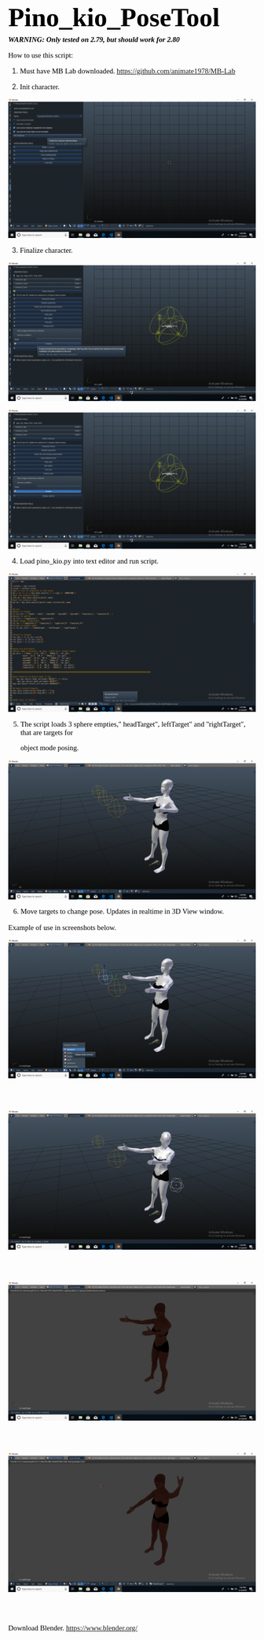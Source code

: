 <!DOCTYPE HTML PUBLIC "-//W3C//DTD HTML 4.0 Transitional//EN">

<HTML>

<HEAD>


</HEAD>

<BODY DIR="LTR">

<P ALIGN=LEFT STYLE="margin-bottom: 0.14in; line-height: 115%"><FONT COLOR="#000000"><FONT FACE="Calibri"><FONT SIZE=5 STYLE="font-size: 40pt"><B><SPAN STYLE="background: transparent">Pino_kio_PoseTool</SPAN></B></FONT></FONT></FONT></P>

<P ALIGN=LEFT STYLE="margin-bottom: 0.14in; font-weight: normal; line-height: 115%">
<FONT COLOR="#000000"><FONT FACE="Calibri"><FONT SIZE=2 STYLE="font-size: 11pt"><SPAN STYLE="background: transparent">

***WARNING: Only tested on 2.79, but should work for 2.80***</SPAN></FONT></FONT></FONT></P>

<P ALIGN=LEFT STYLE="margin-bottom: 0.14in; font-weight: normal; line-height: 115%">

<FONT COLOR="#000000"><FONT FACE="Calibri"><FONT SIZE=2 STYLE="font-size: 11pt"><SPAN STYLE="background: transparent">

How to use this script:</SPAN></FONT></FONT></FONT></P>

<P ALIGN=LEFT STYLE="margin-bottom: 0.14in; line-height: 115%"><FONT COLOR="#000000"><FONT FACE="Calibri"><FONT SIZE=2 STYLE="font-size: 11pt"><SPAN STYLE="font-weight: normal"><SPAN STYLE="background: transparent">

1) Must have MB Lab downloaded. </SPAN></SPAN></FONT></FONT></FONT><A HREF="https://github.com/animate1978/MB-Lab"><FONT COLOR="#0000ff"><FONT FACE="Calibri"><FONT SIZE=2 STYLE="font-size: 11pt"><U><SPAN STYLE="font-weight: normal"><SPAN STYLE="background: transparent">https://github.com/animate1978/MB-Lab</SPAN></SPAN></U></FONT></FONT></FONT></A></P>



<P ALIGN=LEFT STYLE="margin-bottom: 0.14in; font-weight: normal; line-height: 115%">

<FONT COLOR="#000000"><FONT FACE="Calibri"><FONT SIZE=2 STYLE="font-size: 11pt"><SPAN STYLE="background: transparent">

2) Init character.</SPAN></FONT></FONT></FONT></P>

<P ALIGN=LEFT STYLE="margin-bottom: 0.14in; line-height: 100%"><IMG SRC="Pino_Kio_Info_html_m28906848.gif" NAME="1" ALIGN=BOTTOM></P>

<P ALIGN=LEFT STYLE="margin-bottom: 0.14in; font-weight: normal; line-height: 100%">

<FONT COLOR="#000000"><FONT FACE="Calibri"><FONT SIZE=2 STYLE="font-size: 11pt"><SPAN STYLE="background: transparent">
 
3) Finalize character.</SPAN></FONT></FONT></FONT></P>

<P ALIGN=LEFT STYLE="margin-bottom: 0.14in; line-height: 100%"><IMG SRC="Pino_Kio_Info_html_m6cb0b67.gif" NAME="2" ALIGN=BOTTOM></P>

<P ALIGN=LEFT STYLE="margin-bottom: 0.14in; line-height: 100%"><IMG SRC="Pino_Kio_Info_html_m5d20f838.gif" NAME="3" ALIGN=BOTTOM></P>

<P ALIGN=LEFT STYLE="margin-bottom: 0.14in; font-weight: normal; line-height: 100%">

<FONT COLOR="#000000"><FONT FACE="Calibri"><FONT SIZE=2 STYLE="font-size: 11pt"><SPAN STYLE="background: transparent">

4) Load pino_kio.py into text editor and run script.</SPAN></FONT></FONT></FONT></P>

<P ALIGN=LEFT STYLE="margin-bottom: 0.14in; line-height: 100%"><IMG SRC="Pino_Kio_Info_html_77ae4842.gif" NAME="4" ALIGN=BOTTOM></P>

<P ALIGN=LEFT STYLE="margin-bottom: 0.14in; font-weight: normal; line-height: 100%">

<FONT COLOR="#000000"><FONT FACE="Calibri"><FONT SIZE=2 STYLE="font-size: 11pt"><SPAN STYLE="background: transparent">

5) The script loads 3 sphere empties,&quot; headTarget&quot;, leftTarget&quot; and &quot;rightTarget&quot;, that are targets for  

   object mode posing.

</SPAN></FONT></FONT></FONT></P>

<P ALIGN=LEFT STYLE="margin-bottom: 0.14in; line-height: 100%"><IMG SRC="Pino_Kio_Info_html_19a1c367.gif" NAME="5" ALIGN=BOTTOM></P>

<P ALIGN=LEFT STYLE="margin-bottom: 0.14in; font-weight: normal; line-height: 100%">

<FONT COLOR="#000000"><FONT FACE="Calibri"><FONT SIZE=2 STYLE="font-size: 11pt"><SPAN STYLE="background: transparent">

6) Move targets to change pose. Updates in realtime  in 3D View window.

Example of use in screenshots below.</SPAN></FONT></FONT></FONT></P>

<P ALIGN=LEFT STYLE="margin-bottom: 0.14in; line-height: 100%"><IMG SRC="Pino_Kio_Info_html_m378b449b.gif" NAME="6" ALIGN=BOTTOM></P>

<P ALIGN=LEFT STYLE="margin-bottom: 0.14in; font-weight: normal; line-height: 100%">

<BR><BR>

</P>

<P ALIGN=LEFT STYLE="margin-bottom: 0.14in; line-height: 100%"><IMG SRC="Pino_Kio_Info_html_69f7fbae.gif" NAME="7" ALIGN=BOTTOM></P>

<P ALIGN=LEFT STYLE="margin-bottom: 0.14in; font-weight: normal; line-height: 100%">

<BR><BR>

</P>

<P ALIGN=LEFT STYLE="margin-bottom: 0.14in; line-height: 100%"><IMG SRC="Pino_Kio_Info_html_25a78529.gif" NAME="8" ALIGN=BOTTOM></P>

<P ALIGN=LEFT STYLE="margin-bottom: 0.14in; font-weight: normal; line-height: 100%">

<BR><BR>

</P>

<P ALIGN=LEFT STYLE="margin-bottom: 0.14in; line-height: 100%"><IMG SRC="Pino_Kio_Info_html_209515ae.gif" NAME="9" ALIGN=BOTTOM></P>

<P ALIGN=LEFT STYLE="margin-bottom: 0.14in; font-weight: normal; line-height: 115%">
	
<BR><BR>

</P>

<P ALIGN=LEFT STYLE="margin-bottom: 0.14in; line-height: 115%"><FONT COLOR="#000000"><FONT FACE="Calibri"><FONT SIZE=2 STYLE="font-size: 11pt"><SPAN STYLE="font-weight: normal"><SPAN STYLE="background: transparent">

Download Blender. </SPAN></SPAN></FONT></FONT></FONT><A HREF="https://www.blender.org/"><FONT COLOR="#0000ff"><FONT FACE="Calibri"><FONT SIZE=2 STYLE="font-size: 11pt"><U><SPAN STYLE="font-weight: normal"><SPAN STYLE="background: transparent">https://www.blender.org/</SPAN></SPAN></U></FONT></FONT></FONT></A></P>


</BODY>

</HTML> 

 

 

 

 
